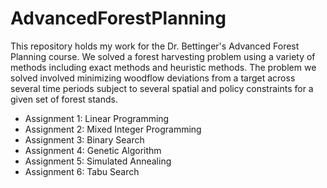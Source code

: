# AdvancedForestPlanning
This repository holds my work for the Dr. Bettinger's Advanced Forest Planning course. We solved a forest harvesting problem using a variety of methods including exact methods and heuristic methods. The problem we solved involved minimizing woodflow deviations from a target across several time periods subject to several spatial and policy constraints for a given set of forest stands.

- Assignment 1: Linear Programming
- Assignment 2: Mixed Integer Programming
- Assignment 3: Binary Search
- Assignment 4: Genetic Algorithm
- Assignment 5: Simulated Annealing
- Assignment 6: Tabu Search
